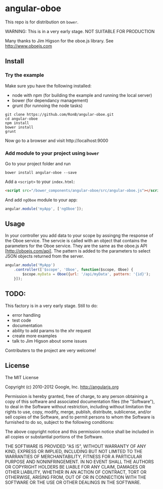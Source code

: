 # angular-oboe

This repo is for distribution on `bower`. 

WARNING: This is in a very early stage. NOT SUITABLE FOR PRODUCTION

Many thanks to Jim Higson for the oboe.js library.
See http://www.oboejs.com

## Install

### Try the example

Make sure ypu have the following installed:

* node with npm (for building the example and running the local server)
* bower (for dependancy management)
* grunt (for runnoing the node tasks)

```shell
git clone https://github.com/RonB/angular-oboe.git
cd angular-oboe
npm install
bower install
grunt
```
Now go to a browser and visit http://localhost:9000 


### Add module to your project using `bower`

Go to your project folder and run

```shell
bower install angular-oboe --save
```

Add a `<script>` to your `index.html`:

```html
<script src="/bower_components/angular-oboe/src/angular-oboe.js"></script>
```

And add `ngOboe` module to your app:

```javascript
angular.module('myApp', ['ngOboe']);
```

## Usage

In your controller you add data to your scope by assingng the response of the Oboe service.
The servcie is called with an object that contains the parameters for the Oboe service. 
They  are the same as the oboe.js API [http://oboejs.com/api].
The pattern is added to the parameters to select JSON objects returned from the server.

```javascript
angular.module('MyApp')
    .controller(['$scope', 'Oboe', function($scope, Oboe) {
        $scope.myData = Oboe({url: '/api/myData', pattern: '{id}');
    }]);
```

## TODO:

This factory is in a very early stage.
Still to do:

* error handling
* test code
* documentation
* ability to add params to the xhr request
* create more examples
* talk to Jim Higson about some issues

Contributers to the project are very welcome!

## License

The MIT License

Copyright (c) 2010-2012 Google, Inc. http://angularjs.org

Permission is hereby granted, free of charge, to any person obtaining a copy
of this software and associated documentation files (the "Software"), to deal
in the Software without restriction, including without limitation the rights
to use, copy, modify, merge, publish, distribute, sublicense, and/or sell
copies of the Software, and to permit persons to whom the Software is
furnished to do so, subject to the following conditions:

The above copyright notice and this permission notice shall be included in
all copies or substantial portions of the Software.

THE SOFTWARE IS PROVIDED "AS IS", WITHOUT WARRANTY OF ANY KIND, EXPRESS OR
IMPLIED, INCLUDING BUT NOT LIMITED TO THE WARRANTIES OF MERCHANTABILITY,
FITNESS FOR A PARTICULAR PURPOSE AND NONINFRINGEMENT. IN NO EVENT SHALL THE
AUTHORS OR COPYRIGHT HOLDERS BE LIABLE FOR ANY CLAIM, DAMAGES OR OTHER
LIABILITY, WHETHER IN AN ACTION OF CONTRACT, TORT OR OTHERWISE, ARISING FROM,
OUT OF OR IN CONNECTION WITH THE SOFTWARE OR THE USE OR OTHER DEALINGS IN
THE SOFTWARE.
